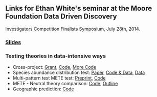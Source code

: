 ## Links for Ethan White's seminar at the Moore Foundation Data Driven Discovery
   Investigators Competition Finalists Symposium, July 28th, 2014.

### [Slides]()

### Testing theories in data-intensive ways

* Cross-project:
  [Grant](http://figshare.com/articles/Advancing_Macroecology_Using_Informatics_and_Entropy_Maximization_%28NSF_Grant__0953694%29/93937),
  [Code](https://github.com/weecology/mete),
  [More Code](https://github.com/weecology/macroecotools)
* Species abundance distribution test:
  [Paper](http://doi.org/10.1890/11-2177.1),
  [Code & Data](https://github.com/weecology/white-etal-2012-ecology), [Data](http://esapubs.org/archive/ecol/E092/201/default.htm)
* Multi-pattern test METE test: [Preprint](http://arxiv.org/abs/1308.0731), [Code](https://github.com/weecology/mete-energy)
* METE - Neutral theory comparison:
  [Code](https://github.com/rueuntal/neutral_mete_comparison), [Outline](https://github.com/rueuntal/neutral_mete_comparison/blob/master/outline.md)
* Geographic prediction: [Code](https://github.com/weecology/mete-geog)
